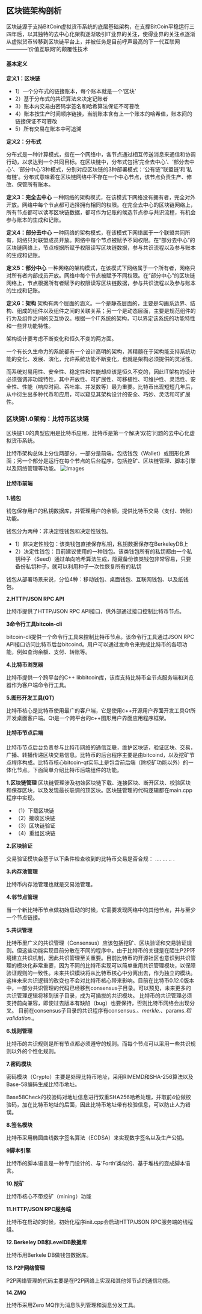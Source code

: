 ## 区块链架构剖析

区块链源于支持BitCoin虚拟货币系统的底层基础架构，在支撑BitCoin平稳运行三四年后，以其独特的去中心化架构逐渐吸引IT业界的关注，使得业界的关注点逐渐从虚拟货币转移到区块链平台上，并被任务是目前呼声最高的下一代互联网————‘价值互联网’的颠覆性技术

#### 基本定义

**定义1：区块链**
- 1）一个分布式的链接账本，每个账本就是一个‘区块’
- 2）基于分布式的共识算法来决定记账者
- 3）账本内交易由密码学签名和哈希算法保证不可篡改
- 4）账本按生产时间顺序链接，当前账本含有上一个账本的哈希值，账本间的链接保证不可篡改
- 5）所有交易在账本中可追溯

**定义2：分布式**

分布式是一种计算模式，指在一个网络中，各节点通过相互传送消息来通信和协调行动，以求达到一个共同目标。在区块链中，分布式包括‘完全去中心’、‘部分去中心’、‘部分中心’3种模式，分别对应区块链的3种部署模式：‘公有链’‘联盟链’和‘私有链’。分布式意味着在区块链网络中不存在一个中心节点，该节点负责生产、修改、保管所有账本。

**定义3：完全去中心**
一种网络的架构模式，在该模式下网络没有拥有者，完全对外开放。网络中每个节点都可选择拥有相同的权限。在完全去中心的区块链网络上，所有节点都可以读写区块链数据，都可作为记账的候选节点参与共识流程，有机会参与账本的生成和记账。

**定义4：部分去中心**
一种网络的架构模式，在该模式下网络属于一个联盟共同所有，网络只对联盟成员开放。网络中每个节点被赋予不同权限。在“部分去中心”的区块链网络上，节点根据所赋予权限读写区块链数据，参与共识流程以及参与账本的生成和记账。

**定义5：部分中心**
一种网络的架构模式，在该模式下网络属于一个所有者，网络只对所有者内部成员开放。网络中每个节点被赋予不同权限。在“部分中心”的区块链网络上，节点根据所有者赋予的权限读写区块链数据，参与共识流程以及参与账本的生成和记账。

**定义6：架构**
架构有两个层面的涵义。一个是静态层面的，主要是勾画系边界、结构、组成的组件以及组件之间的关联关系；另一个是动态层面，主要是规范组件的行为及组件之间的交互协议。根据一个IT系统的架构，可以界定该系统的功能特性和一些非功能特性。

架构设计要考虑不断变化和恒久不变的两方面。

一个有长久生命力的系统都有一个设计高明的架构，其精髓在于架构能支持系统功能的变化、发展、演化，允许系统功能不断变化，也就是架构必须提供的灵活性。

而系统对易用性、安全性、稳定性和性能却应该是恒久不变的，因此IT架构的设计必须强调非功能特性，其中开放性、可扩展性、可移植性、可维护性、灵活性、安全性、性能（响应时间、吞吐率、并发数等）最为重要。比特币出现短短几年后，从中衍生出多种代币和应用，可以窥见其架构设计的安全、巧妙、灵活和可扩展性。

### 区块链1.0架构：比特币区块链

区块链1.0的典型应用是比特币应用，比特币是第一个解决‘双花’问题的去中心化虚拟货币系统。

比特币架构总体上分位两部分，一部分是前端，包括钱包（Wallet）或图形化界面；另一个部分是运行在每个节点的后台程序，包括挖矿、区块链管理、脚本引擎以及网络管理等功能。
![Images](1411538441588.jpg)

#### 比特币前端

**1.钱包**

钱包保存用户的私钥数据库，并管理用户的余额，提供比特币交易（支付、转账）功能。

钱包分为两种：非决定性钱包和决定性钱包。
- 1）非决定性钱包：该类钱包直接保存私钥，私钥数据保存在BerkeleyDB上
- 2）决定性钱包：目前建议使用的一种钱包。该类钱包所有的私钥都由一个私钥种子（Seed）通过单向哈希算法生成，隐藏备份该类钱包非常容易，只要备份私钥种子，就可以利用种子一次性恢复所有的私钥

钱包从部署场景来说，分位4种：移动钱包、桌面钱包、互联网钱包、以及纸钱包。

**2.HTTP/JSON RPC API**

比特币提供了HTTP/JSON RPC API接口，供外部通过接口控制比特币节点。

**3命令行工具bitcoin-cli**

bitcoin-cli提供一个命令行工具来控制比特币节点。该命令行工具通过JSON RPC API接口访问比特币后台bitcoind。用户可以通过发命令来完成比特币的各项功能，例如查询余额、支付、转账等。

**4.比特币浏览器**

比特币提供一个跨平台的C++ libbitcoin库，该库支持比特币全节点服务端和浏览器作为客户端命令行工具。

**5.图形开发工具(QT)**

比特币核心是比特币使用最广的客户端，它是使用c++开源用户界面开发工具Qt所开发桌面客户端。Qt是一个跨平台的c++图形用户界面应用程序框架。

#### 比特币节点后端

比特币节点后台负责参与比特币网络的通信互联，维护区块链，验证区块、交易，广播、转播传递区块交易信息。比特币的后台程序主要是由bitcoind，以及挖矿节点程序构成。比特币核心bitcoin-qt实际上是包含前后端（除挖矿功能以外）的一体化节点。下面简单介绍比特币后端组件的功能。

**1.区块链管理**
区块链管理涉及初始区块链下载、连接区块、断开区块、校验区块和保存区块，以及发现最长联调的顶区块。区块链管理的代码逻辑都在main.cpp程序中实现。

- （1）下载区块链
- （2）接收区块链
- （3）区块链验证
- （4）重组区块链

**2.区块验证**

交易验证模块会基于以下条件检查收到的比特币交易是否合规：
....
...
..
.

**3.内存池管理**

比特币内存池管理也就是交易池管理。

**4.邻节点管理**

当一个新比特币节点做初始启动的时候，它需要发现网络中的其他节点，并与至少一个节点链接。

**5.共识管理**

比特币里广义的共识管理（Consensus）应该包括挖矿、区块验证和交易验证规则。但这些功能实现目前分散在不同的程序中。由于比特币的关键是在陌生P2P环境建立共识机制，因此共识管理至关重要。目前比特币的开源社区也意识到共识管理的模块化非常重要，因为不同的比特币实现可以简单重用共识管理模块，以保障验证规则的一致性。未来共识模块将从比特币核心中分离出去，作为独立的模块。这样未来共识逻辑的改变也不会对比特币核心带来影响。目前在比特币0.12.0版本中，一部分共识管理的代码已经移到consensus子目录。可以预见，未来更多的共识管理逻辑将移到该子目录，成为可插拔的共识模块。
比特币的共识管理必须支持前向兼容，即使过去版本有缺陷（bug）也要保持，否则比特币网络会出现分叉。
目前在consensus子目录的共识程序有consensus.*、merkle.*、params.*和validation.*。

**6.规则管理**

比特币的共识规则是所有节点都必须遵守的规则。而每个节点可以采用一些共识规则以外的个性化规则。

**7.密码模块**

密码模块（Crypto）主要是处理比特币地址，采用RIMEMD和SHA-256算法以及Base-58编码生成比特币地址。

Base58Check的校验码对地址信息进行双重SHA256哈希处理，并取前4位做校验码，加在比特币地址的后面，因此比特币地址带有校验信息，可以防止人为错误。

**8.签名模块**

比特币采用椭圆曲线数字签名算法（ECDSA）来实现数字签名以及生产公钥。

**9脚本引擎**

比特币的脚本语言是一种专门设计的、与‘Forth’类似的、基于堆栈的变成脚本语言。

**10.挖矿**

比特币核心不带挖矿（mining）功能

**11.HTTP/JSON RPC服务端**

比特币在启动的时候，初始化程序init.cpp会启动HTTP/JSON RPC服务端的线程组。

**12.Berkeley DB和LevelDB数据库**

比特币用Berkele DB做钱包数据库。

**13.P2P网络管理**

P2P网络管理的代码主要是在P2P网络上实现和其他邻节点的通信功能。

**14.ZMQ**

比特币采用Zero MQ作为消息队列管理和消息分发工具。


